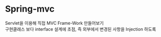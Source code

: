 # Spring-mvc

Servlet을 이용해 직접 MVC Frame-Work 만들어보기<br>
구현클래스 보다 interface 설계에 초점, 즉 외부에서 변경된 사항을 Injection 하도록<br>
